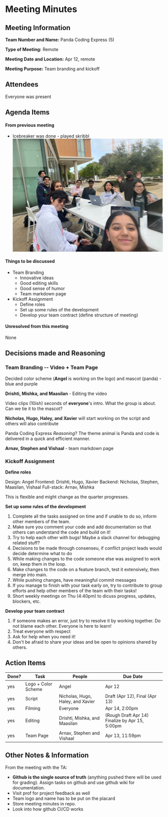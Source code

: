 # Meeting Minutes

## Meeting Information

**Team Number and Name:** Panda Coding Express (5)

**Type of Meeting:** Remote

**Meeting Date and Location:** Apr 12, remote

**Meeting Purpose:** Team branding and kickoff


## Attendees

Everyone was present

## Agenda Items

#### From previous meeting

- Icebreaker was done - played skribbl
![alt text](../team-headshots/group-bonding.jpg)

#### Things to be discussed

- Team Branding
  - Innovative ideas
  - Good editing skills
  - Good sense of humor
  - Team markdown page
- Kickoff Assignment
  - Define roles
  - Set up some rules of the development 
  - Develop your team contract (define structure of meeting)

#### Unresolved from this meeting

None

## Decisions made and Reasoning

### Team Branding -- Video + Team Page
Decided color scheme (**Angel** is working on the logo) and mascot (panda) - blue and purple

**Drishti, Mishka, and Maasilan** - Editing the video

Video clips (10ish) seconds of **everyone**'s intro. What the group is about. Can we tie it to the mascot?

**Nicholas, Hugo, Haley, and Xavier** will start working on the script and others will also contribute

Panda Coding Express
*Reasoning*? The theme animal is Panda and code is delivered in a quick and efficient manner.

**Arnav, Stephen and Vishaal** - team markdown page

### Kickoff Assignment

**Define roles**

Design: Angel
Frontend: Drishti, Hugo, Xavier
Backend: Nicholas, Stephen, Maasilan, Vishaal
Full-stack: Arnav, Mishka

This is flexible and might change as the quarter progresses.

**Set up some rules of the development**

1. Complete all the tasks assigned on time and if unable to do so, inform other members of the team. 
2. Make sure you comment your code and add documentation so that others can understand the code and build on it!
3. Try to help each other with bugs! Maybe a slack channel for debugging related stuff?
4. Decisions to be made through consenseu, if conflict project leads would decide determine what to do
5. While making changes to the code someone else was assigned to work on, keep them in the loop.
6. Make changes to the code on a feature branch, test it extensively, then merge into main.
7. While pushing changes, have meaningful commit messages
8. If you manage to finish with your task early on, try to contribute to group efforts and help other members of the team with their tasks!
9. Short weekly meetings on Thu (4:40pm) to dicuss progress, updates, blockers, etc.

**Develop your team contract**

1. If someone makes an error, just try to resolve it by working together. Do not blame each other. Everyone is here to learn!
2. Treat everyone with respect
3. Ask for help when you need it!
4. Don't be afraid to share your ideas and be open to opinions shared by others.

## Action Items
| Done? | Task | People | Due Date |
| ---- | ---- | ---- | ---- |
| yes| Logo + Color Scheme | Angel | Apr 12 |
| yes| Script | Nicholas, Hugo, Haley, and Xavier | Draft (Apr 12), Final (Apr 13) |
| yes| Filming | Everyone | Apr 14, 2:00pm |
| yes| Editing | Drishti, Mishka, and Maasilan | (Rough Draft Apr 14) Finalize by Apr 15, 5:00pm |
| yes| Team Page | Arnav, Stephen and Vishaal | Apr 13, 11:59pm |

## Other Notes & Information

From the meeting with the TA:

- **Github is the single source of truth** (anything pushed there will be used for grading). Assign tasks on github and use github wiki for documentation.
- Visit prof for project feedback as well
- Team logo and name has to be put on the placard
- Store meeting minutes in repo.
- Look into how github CI/CD works
